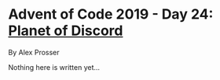 # Advent of Code 2019 - Day 24: [Planet of Discord](https://adventofcode.com/2019/day/24)
By Alex Prosser

Nothing here is written yet...